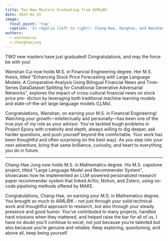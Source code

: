 ```yaml
---
title: Two New Masters Graduating from AIML@K!
date: 2025-02-25
image:
  focal_point: 'top'
  caption: 'In regalia (left to right): Chang-Hae, Donghun, and Wanshan'
authors:
  - wanshancui
  - changhaejung
---
```


TWO new masters have just graduated! Congratulations, and may the force be with you!

<!--more-->

Wanshan Cui now holds M.S. in Financial Engineering degree. Her M.S. thesis, titled "Enhancing Stock Price Forecasting
with Large Language Models: A Comparative Analysis Using Bilingual Financial News and Time-Series DataDataset Splitting for Conditional Generative Adversarial Networks", explores the impact of cross-cultural financial news on stock price pre-
diction by leveraging both traditional machine learning models and state-of-the-art large language models (LLMs). 

Congratulations, Wanshan, on earning your M.S. in Financial Engineering! Watching your growth—intellectually and personally—has been one of the true joys of my role as your advisor. You’ve tackled tough problems in Project Epoxy with creativity and depth, always willing to dig deeper, ask harder questions, and push yourself beyond the comfortable. Your work has been thoughtful and often surprising (in the best way). As you step into your next adventure, bring that same brilliance, curiosity, and heart to everything you do in future. 

-----

Chang-Hae Jung now holds M.S. in Mathematics degree. His M.S. capstone project, titled "Large Language Model and Recommender System", showcases how he implemented an LLM-powered personalized research paper recommender system that linked ArXiv, Notion, and Zotero, using no-code pipelining methods offered by MAKE.

Congratulations, Chang-Hae, on earning your M.S. in Mathematics degree. You brought so much to AIML@K - not just through your solid technical work and thoughtful approach to research, but also through your steady presence and good humor. You’ve contributed to many projects, handled hard missions when they mattered, and helped raise the bar for all of us. I have no doubt you’ll continue to excel, not just because you’re talented but also because you’re genuine and reliable. Keep exploring, questioning, and above all, keep being yourself.


